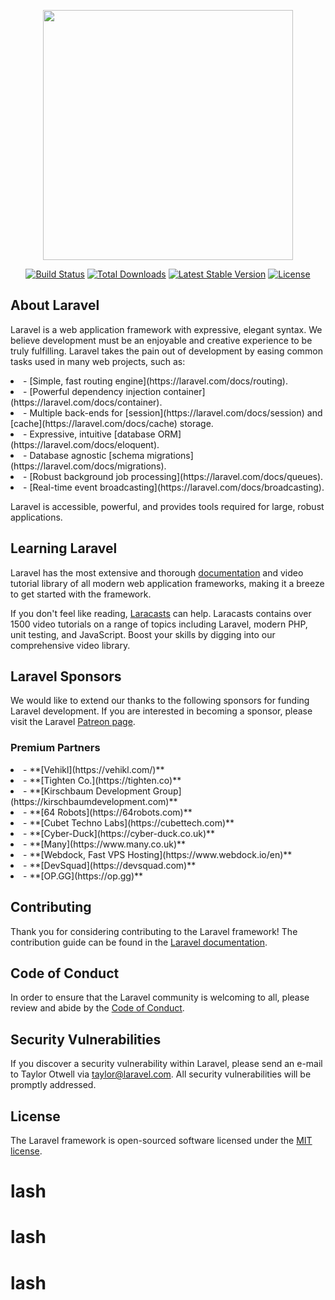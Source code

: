 <p align="center"><a href="https://laravel.com" target="_blank"><img src="https://raw.githubusercontent.com/laravel/art/master/logo-lockup/5%20SVG/2%20CMYK/1%20Full%20Color/laravel-logolockup-cmyk-red.svg" width="400"></a></p>

<p align="center">
<a href="https://travis-ci.org/laravel/framework"><img src="https://travis-ci.org/laravel/framework.svg" alt="Build Status"></a>
<a href="https://packagist.org/packages/laravel/framework"><img src="https://poser.pugx.org/laravel/framework/d/total.svg" alt="Total Downloads"></a>
<a href="https://packagist.org/packages/laravel/framework"><img src="https://poser.pugx.org/laravel/framework/v/stable.svg" alt="Latest Stable Version"></a>
<a href="https://packagist.org/packages/laravel/framework"><img src="https://poser.pugx.org/laravel/framework/license.svg" alt="License"></a>
</p>

## About Laravel

<label>Laravel is a web application framework with expressive, elegant syntax. We believe development must be an enjoyable and creative experience to be truly fulfilling. Laravel takes the pain out of development by easing common tasks used in many web projects, such as:</label>

<li>- [Simple, fast routing engine](https://laravel.com/docs/routing).</li>
<li>- [Powerful dependency injection container](https://laravel.com/docs/container).</li>
<li>- Multiple back-ends for [session](https://laravel.com/docs/session) and [cache](https://laravel.com/docs/cache) storage.</li>
<li>- Expressive, intuitive [database ORM](https://laravel.com/docs/eloquent).</li>
<li>- Database agnostic [schema migrations](https://laravel.com/docs/migrations).</li>
<li>- [Robust background job processing](https://laravel.com/docs/queues).</li>
<li>- [Real-time event broadcasting](https://laravel.com/docs/broadcasting).</li>

<label>Laravel is accessible, powerful, and provides tools required for large, robust applications.</label>

## Learning Laravel

<label>Laravel has the most extensive and thorough [documentation](https://laravel.com/docs) and video tutorial library of all modern web application frameworks, making it a breeze to get started with the framework.</label>

<label>If you don't feel like reading, [Laracasts](https://laracasts.com) can help. Laracasts contains over 1500 video tutorials on a range of topics including Laravel, modern PHP, unit testing, and JavaScript. Boost your skills by digging into our comprehensive video library.</label>

## Laravel Sponsors

<label>We would like to extend our thanks to the following sponsors for funding Laravel development. If you are interested in becoming a sponsor, please visit the Laravel [Patreon page](https://patreon.com/taylorotwell).</label>

### Premium Partners

<li>- **[Vehikl](https://vehikl.com/)**</li>
<li>- **[Tighten Co.](https://tighten.co)**</li>
<li>- **[Kirschbaum Development Group](https://kirschbaumdevelopment.com)**</li>
<li>- **[64 Robots](https://64robots.com)**</li>
<li>- **[Cubet Techno Labs](https://cubettech.com)**</li>
<li>- **[Cyber-Duck](https://cyber-duck.co.uk)**</li>
<li>- **[Many](https://www.many.co.uk)**</li>
<li>- **[Webdock, Fast VPS Hosting](https://www.webdock.io/en)**</li>
<li>- **[DevSquad](https://devsquad.com)**</li>
<li>- **[OP.GG](https://op.gg)**</li>

## Contributing

<label>Thank you for considering contributing to the Laravel framework! The contribution guide can be found in the [Laravel documentation](https://laravel.com/docs/contributions).</label>

## Code of Conduct

<label>In order to ensure that the Laravel community is welcoming to all, please review and abide by the [Code of Conduct](https://laravel.com/docs/contributions#code-of-conduct).</label>

## Security Vulnerabilities

<label>If you discover a security vulnerability within Laravel, please send an e-mail to Taylor Otwell via [taylor@laravel.com](mailto:taylor@laravel.com). All security vulnerabilities will be promptly addressed.</label>

## License

<label>The Laravel framework is open-sourced software licensed under the [MIT license](https://opensource.org/licenses/MIT).

# lash
# lash
# lash

